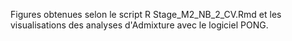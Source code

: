 Figures obtenues selon le script R Stage_M2_NB_2_CV.Rmd et les visualisations des analyses d'Admixture avec le logiciel PONG.
